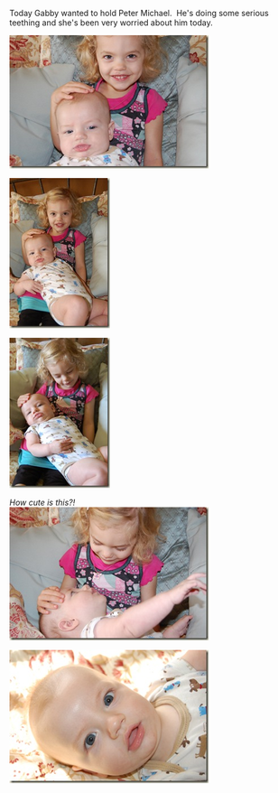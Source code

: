 <p>Today Gabby wanted to hold Peter Michael.&#160; He's doing some serious teething and she's been very worried about him today.&#160; </p>  <p><a href="/assets/images/2009-09-25-DSC_0002.jpg" target="_blank"><img style="border-right-width: 0px; border-top-width: 0px; border-bottom-width: 0px; border-left-width: 0px" border="0" alt="DSC_0002" src="/assets/images/2009-09-25-DSC_0002_thumb.jpg" width="353" height="236" /></a>&#160; </p>  <p><a href="/assets/images/2009-09-25-DSC_0004.jpg" target="_blank"><img style="border-right-width: 0px; border-top-width: 0px; border-bottom-width: 0px; border-left-width: 0px" border="0" alt="DSC_0004" src="/assets/images/2009-09-25-DSC_0004_thumb.jpg" width="178" height="266" /></a> </p>  <p><a href="/assets/images/2009-09-25-DSC_0006.jpg" target="_blank"><img style="border-right-width: 0px; border-top-width: 0px; border-bottom-width: 0px; border-left-width: 0px" border="0" alt="DSC_0006" src="/assets/images/2009-09-25-DSC_0006_thumb.jpg" width="178" height="266" /></a> </p>  <p><em>How cute is this?!</em>     <br /><a href="/assets/images/2009-09-25-DSC_0011.jpg" target="_blank"><img style="border-right-width: 0px; border-top-width: 0px; border-bottom-width: 0px; border-left-width: 0px" border="0" alt="DSC_0011" src="/assets/images/2009-09-25-DSC_0011_thumb.jpg" width="353" height="236" /></a> </p>  <p><a href="/assets/images/2009-09-25-DSC_0017.jpg" target="_blank"><img style="border-right-width: 0px; border-top-width: 0px; border-bottom-width: 0px; border-left-width: 0px" border="0" alt="DSC_0017" src="/assets/images/2009-09-25-DSC_0017_thumb.jpg" width="353" height="236" /></a> </p>